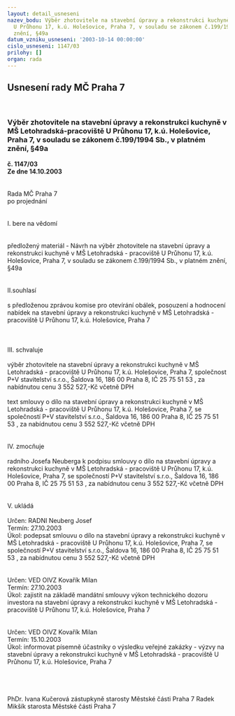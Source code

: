 ```yaml
---
layout: detail_usneseni
nazev_bodu: Výběr zhotovitele na stavební úpravy a rekonstrukci kuchyně v MŠ Letohradská-pracoviště
  U Průhonu 17, k.ú. Holešovice, Praha 7, v souladu se zákonem č.199/1994 Sb., v platném
  znění, §49a
datum_vzniku_usneseni: '2003-10-14 00:00:00'
cislo_usneseni: 1147/03
prilohy: []
organ: rada
---
```

<div id="ucUsn_pList" class="usn">
	<span><h2>Usnesení rady MČ Praha 7 </h2>
<br></span><div class="standBody">
<span><h3>Výběr zhotovitele na stavební úpravy a rekonstrukci kuchyně v MŠ Letohradská-pracoviště U Průhonu 17, k.ú. Holešovice, Praha 7, v souladu se zákonem č.199/1994 Sb., v platném znění, §49a</h3></span><div class="center">
		<strong>č. 1147/03</strong><br>
	</div>
<div class="center">
		<strong>Ze dne 14.10.2003</strong><br><br>
	</div>
<br>Rada MČ Praha 7<br>po projednání<br><br><br>I.	bere na vědomí<br><br> <br>předložený materiál - Návrh na výběr zhotovitele na stavební úpravy a rekonstrukci kuchyně v MŠ Letohradská - pracoviště U Průhonu 17, k.ú. Holešovice, Praha 7, v souladu se zákonem č.199/1994 Sb., v platném znění, §49a<br><br><br>II.souhlasí <br><br>s předloženou zprávou  komise pro otevírání obálek, posouzení a hodnocení nabídek na stavební úpravy a rekonstrukci kuchyně v MŠ Letohradská - pracoviště U Průhonu 17, k.ú. Holešovice, Praha 7<br><br><br>	<br>III.	schvaluje <br><br>výběr zhotovitele na stavební úpravy a rekonstrukci kuchyně v MŠ Letohradská - pracoviště U Průhonu 17, k.ú. Holešovice, Praha 7, společnost P+V stavitelství s.r.o., Šaldova 16, 186 00 Praha 8,  IČ 25 75 51 53 , za  nabídnutou  cenu  3 552 527,-Kč včetně DPH<br><br>text smlouvy o dílo na stavební úpravy a rekonstrukci kuchyně v MŠ Letohradská - pracoviště U Průhonu 17, k.ú. Holešovice, Praha 7, se společností P+V stavitelství s.r.o., Šaldova 16, 186 00 Praha 8,  IČ 25 75 51 53 , za  nabídnutou  cenu  3 552 527,-Kč včetně DPH<br><br><br>IV.	zmocňuje <br><br>radního Josefa Neuberga k podpisu smlouvy o dílo  na stavební úpravy a rekonstrukci kuchyně v MŠ Letohradská - pracoviště U Průhonu 17, k.ú. Holešovice, Praha 7, se společností P+V stavitelství s.r.o., Šaldova 16, 186 00 Praha 8,  IČ 25 75 51 53 , za  nabídnutou  cenu  3 552 527,-Kč včetně DPH<br><br><br>V.	ukládá <br><br>Určen:	RADNI Neuberg Josef<br>Termín: 27.10.2003<br>Úkol:	podepsat smlouvu o dílo na stavební úpravy a rekonstrukci kuchyně v MŠ Letohradská - pracoviště U Průhonu 17, k.ú. Holešovice, Praha 7, se společností  P+V stavitelství s.r.o., Šaldova 16, 186 00 Praha 8,  IČ 25 75 51 53 , za  nabídnutou  cenu  3 552 527,-Kč včetně DPH<br> <br><br>Určen:	VED OIVZ Kovařík Milan<br>Termín: 27.10.2003<br>Úkol:	zajistit na základě mandátní smlouvy výkon technického dozoru investora na  stavební úpravy a rekonstrukci kuchyně v MŠ Letohradská - pracoviště U Průhonu 17, k.ú. Holešovice, Praha 7<br> <br><br>Určen:	VED OIVZ Kovařík Milan<br>Termín: 15.10.2003<br>Úkol:	informovat písemně účastníky o výsledku veřejné zakázky - výzvy na stavební úpravy a rekonstrukci kuchyně v MŠ Letohradská - pracoviště U Průhonu 17, k.ú. Holešovice, Praha 7<br> <br><br><br>	<br>PhDr. Ivana Kučerová zástupkyně starosty Městské části Praha 7	 Radek Mikšík starosta Městské části Praha 7<br>	<br><br>
</div>
</div>
